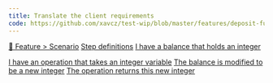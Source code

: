 ```yaml
---
title: Translate the client requirements
code: https://github.com/xavcz/test-wip/blob/master/features/deposit-funds/index.feature
---
```


<a href="https://github.com/xavcz/test-wip/blob/master/features/deposit-funds/index.feature#L1-L3">🥒 Feature > Scenario</a>
<a href="https://github.com/xavcz/test-wip/blob/master/features/deposit-funds/index.feature#L3-L7">Step definitions</a>
<a href="https://github.com/xavcz/test-wip/blob/master/features/deposit-funds/index.feature#L4">I have a balance that holds an integer</a>

<a href="https://github.com/xavcz/test-wip/blob/master/features/deposit-funds/index.feature#L5">I have an operation that takes an integer variable</a>
<a href="https://github.com/xavcz/test-wip/blob/master/features/deposit-funds/index.feature#L6">The balance is modified to be a new integer</a>
<a href="https://github.com/xavcz/test-wip/blob/master/features/deposit-funds/index.feature#L7">The operation returns this new integer</a>